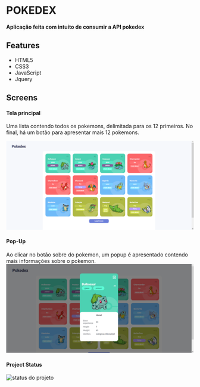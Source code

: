 
<h1>POKEDEX</h1>
<strong>Aplicação feita com intuito de consumir a API pokedex</strong>
</br>
<h2>Features</h2>
<ul>
<li>HTML5</li>
<li>CSS3</li>
<li>JavaScript</li>
<li>Jquery</li>
</ul>

<h2>Screens</h2>
<h4>Tela principal</h4>

Uma lista contendo todos os pokemons, delimitada para os 12 primeiros. No final, há um botão para apresentar mais 12 pokemons.
</br>
<div style="margin: 0 auto" align="center">
<img src="https://github.com/Gabriel-Vict0r/pokedex/blob/master/src/pokedex1.png" alt="tela principal" width="800">
</div>

<h4>Pop-Up</h4>
Ao clicar no botão sobre do pokemon, um popup é apresentado contendo mais informações sobre o pokemon.
</br>
<div style="margin: 0 auto" align="center">
<img src="https://github.com/Gabriel-Vict0r/pokedex/blob/master/src/pokedex2.png" alt="tela principal" width="800">
</div>

<h4>Project Status</h4>
<img src="https://img.shields.io/badge/STATUS-COMPLETE-green" alt="status do projeto"/>
